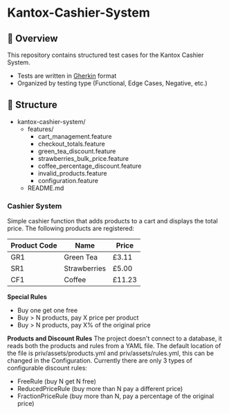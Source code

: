 # Kantox-Cashier-System

## 📌 Overview

This repository contains structured test cases for the Kantox Cashier System.

- Tests are written in [Gherkin](https://cucumber.io/docs/gherkin/) format
- Organized by testing type (Functional, Edge Cases, Negative, etc.)

## 📂 Structure

- kantox-cashier-system/
  - features/
    - cart_management.feature
    - checkout_totals.feature
    - green_tea_discount.feature
    - strawberries_bulk_price.feature
    - coffee_percentage_discount.feature
    - invalid_products.feature
    - configuration.feature
  - README.md

### Cashier System

Simple cashier function that adds products to a cart and displays the total price. The following products are registered:

| Product Code | Name         | Price  |
| ------------ | ------------ | ------ |
| GR1          | Green Tea    | £3.11  |
| SR1          | Strawberries | £5.00  |
| CF1          | Coffee       | £11.23 |

**Special Rules**

- Buy one get one free
- Buy > N products, pay X price per product
- Buy > N products, pay X% of the original price

**Products and Discount Rules**
The project doesn't connect to a database, it reads both the products and rules from a YAML file.
The default location of the file is priv/assets/products.yml and priv/assets/rules.yml, this can be changed in the Configuration.
Currently there are only 3 types of configurable discount rules:

- FreeRule (buy N get N free)
- ReducedPriceRule (buy more than N pay a different price)
- FractionPriceRule (buy more than N, pay a percentage of the original price)
